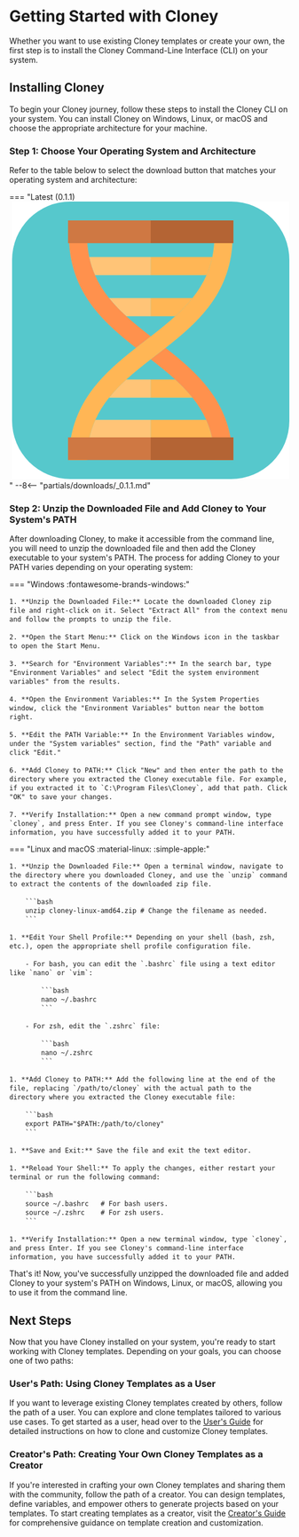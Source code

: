 # Getting Started with Cloney

Whether you want to use existing Cloney templates or create your own, the first step is to install the Cloney Command-Line Interface (CLI) on your system.

## Installing Cloney

To begin your Cloney journey, follow these steps to install the Cloney CLI on your system. You can install Cloney on Windows, Linux, or macOS and choose the appropriate architecture for your machine.

### Step 1: Choose Your Operating System and Architecture

Refer to the table below to select the download button that matches your operating system and architecture:

=== "Latest (0.1.1) <img class='twemoji lg middle' src='../images/cloney-logo-no-text-rounded.png' style='margin-left: 5px'>"
    --8<-- "partials/downloads/_0.1.1.md"

### Step 2: Unzip the Downloaded File and Add Cloney to Your System's PATH

After downloading Cloney, to make it accessible from the command line, you will need to unzip the downloaded file and then add the Cloney executable to your system's PATH. The process for adding Cloney to your PATH varies depending on your operating system:

=== "Windows :fontawesome-brands-windows:"

    1. **Unzip the Downloaded File:** Locate the downloaded Cloney zip file and right-click on it. Select "Extract All" from the context menu and follow the prompts to unzip the file.

    2. **Open the Start Menu:** Click on the Windows icon in the taskbar to open the Start Menu.

    3. **Search for "Environment Variables":** In the search bar, type "Environment Variables" and select "Edit the system environment variables" from the results.

    4. **Open the Environment Variables:** In the System Properties window, click the "Environment Variables" button near the bottom right.

    5. **Edit the PATH Variable:** In the Environment Variables window, under the "System variables" section, find the "Path" variable and click "Edit."

    6. **Add Cloney to PATH:** Click "New" and then enter the path to the directory where you extracted the Cloney executable file. For example, if you extracted it to `C:\Program Files\Cloney`, add that path. Click "OK" to save your changes.

    7. **Verify Installation:** Open a new command prompt window, type `cloney`, and press Enter. If you see Cloney's command-line interface information, you have successfully added it to your PATH.

=== "Linux and macOS :material-linux: :simple-apple:"

    1. **Unzip the Downloaded File:** Open a terminal window, navigate to the directory where you downloaded Cloney, and use the `unzip` command to extract the contents of the downloaded zip file.

        ```bash
        unzip cloney-linux-amd64.zip # Change the filename as needed.
        ```

    1. **Edit Your Shell Profile:** Depending on your shell (bash, zsh, etc.), open the appropriate shell profile configuration file.

        - For bash, you can edit the `.bashrc` file using a text editor like `nano` or `vim`:

            ```bash
            nano ~/.bashrc
            ```

        - For zsh, edit the `.zshrc` file:

            ```bash
            nano ~/.zshrc
            ```

    1. **Add Cloney to PATH:** Add the following line at the end of the file, replacing `/path/to/cloney` with the actual path to the directory where you extracted the Cloney executable file:
        
        ```bash
        export PATH="$PATH:/path/to/cloney"
        ```

    1. **Save and Exit:** Save the file and exit the text editor.

    1. **Reload Your Shell:** To apply the changes, either restart your terminal or run the following command:

        ```bash
        source ~/.bashrc   # For bash users.
        source ~/.zshrc    # For zsh users.
        ```

    1. **Verify Installation:** Open a new terminal window, type `cloney`, and press Enter. If you see Cloney's command-line interface information, you have successfully added it to your PATH.

That's it! Now, you've successfully unzipped the downloaded file and added Cloney to your system's PATH on Windows, Linux, or macOS, allowing you to use it from the command line.

## Next Steps

Now that you have Cloney installed on your system, you're ready to start working with Cloney templates. Depending on your goals, you can choose one of two paths:

### User's Path: Using Cloney Templates as a User

If you want to leverage existing Cloney templates created by others, follow the path of a user. You can explore and clone templates tailored to various use cases. To get started as a user, head over to the [User's Guide](users/index.md) for detailed instructions on how to clone and customize Cloney templates.

### Creator's Path: Creating Your Own Cloney Templates as a Creator

If you're interested in crafting your own Cloney templates and sharing them with the community, follow the path of a creator. You can design templates, define variables, and empower others to generate projects based on your templates. To start creating templates as a creator, visit the [Creator's Guide](creators/index.md) for comprehensive guidance on template creation and customization.
